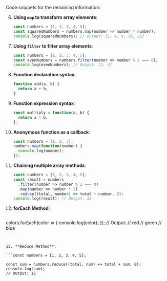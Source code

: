 Code snippets for the remaining information:

6. **Using `map` to transform array elements**:
   ```javascript
   const numbers = [1, 2, 3, 4, 5];
   const squaredNumbers = numbers.map(number => number * number);
   console.log(squaredNumbers); // Output: [1, 4, 9, 16, 25]
   ```

7. **Using `filter` to filter array elements**:
   ```javascript
   const numbers = [1, 2, 3, 4, 5];
   const evenNumbers = numbers.filter(number => number % 2 === 0);
   console.log(evenNumbers); // Output: [2, 4]
   ```

8. **Function declaration syntax**:
   ```javascript
   function add(a, b) {
     return a + b;
   }
   ```

9. **Function expression syntax**:
   ```javascript
   const multiply = function(a, b) {
     return a * b;
   };
   ```

10. **Anonymous function as a callback**:
    ```javascript
    const numbers = [1, 2, 3];
    numbers.map(function(number) {
      console.log(number);
    });
    ```

11. **Chaining multiple array methods**:
    ```javascript
    const numbers = [1, 2, 3, 4, 5];
    const result = numbers
      .filter(number => number % 2 === 0)
      .map(number => number * 2)
      .reduce((total, number) => total + number, 0);
    console.log(result); // Output: 12
    ```

12. **forEach Method**:
    ```const colors = ['red', 'green', 'blue'];

colors.forEach(color => {
  console.log(color);
});
// Output:
// red
// green
// blue
```


13. **Reduce Method**:

```const numbers = [1, 2, 3, 4, 5];

const sum = numbers.reduce((total, num) => total + num, 0);
console.log(sum);
// Output: 15

```